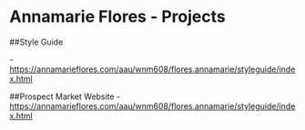 # Annamarie Flores - Projects

##Style Guide

-https://annamarieflores.com/aau/wnm608/flores.annamarie/styleguide/index.html

##Prospect Market Website
-https://annamarieflores.com/aau/wnm608/flores.annamarie/styleguide/index.html
